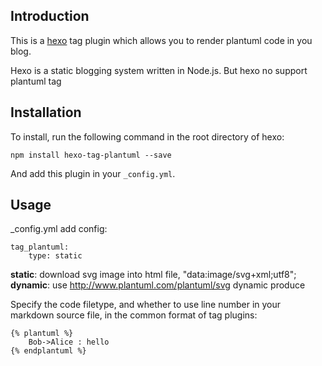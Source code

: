 ## Introduction

This is a [hexo](https://github.com/tommy351/hexo)
tag plugin which allows you to render plantuml code in you blog.

Hexo is a static blogging system written in Node.js.
But hexo no support plantuml tag

## Installation

To install, run the following command in the root directory of hexo:
```
npm install hexo-tag-plantuml --save
```

And add this plugin in your ``_config.yml``.

## Usage

_config.yml add config:

	tag_plantuml:
		type: static

**static**: download svg image into html file, "data:image/svg+xml;utf8";
**dynamic**: use http://www.plantuml.com/plantuml/svg dynamic produce

Specify the code filetype, and whether to use line number in your markdown source file, in the common format of tag plugins:

	{% plantuml %}
        Bob->Alice : hello
	{% endplantuml %}

